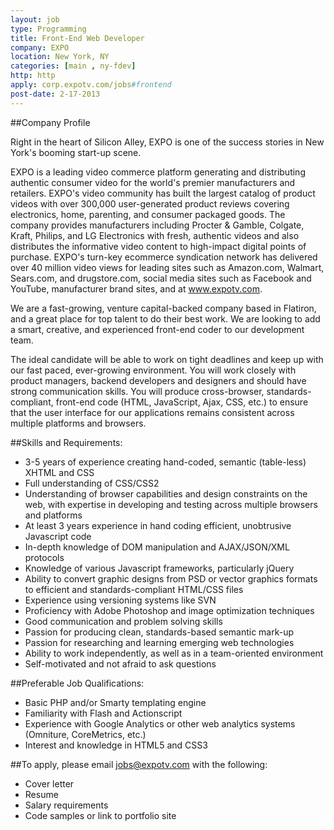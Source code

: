 ```yaml
---
layout: job
type: Programming
title: Front-End Web Developer
company: EXPO
location: New York, NY
categories: [main , ny-fdev]
http: http
apply: corp.expotv.com/jobs#frontend
post-date: 2-17-2013
---
```


##Company Profile

Right in the heart of Silicon Alley, EXPO is one of the success stories in New York's booming start-up scene.

EXPO is a leading video commerce platform generating and distributing authentic consumer video for the world's premier manufacturers and retailers. EXPO's video community has built the largest catalog of product videos with over 300,000 user-generated product reviews covering electronics, home, parenting, and consumer packaged goods. The company provides manufacturers including Procter & Gamble, Colgate, Kraft, Philips, and LG Electronics with fresh, authentic videos and also distributes the informative video content to high-impact digital points of purchase. EXPO's turn-key ecommerce syndication network has delivered over 40 million video views for leading sites such as Amazon.com, Walmart, Sears.com, and drugstore.com, social media sites such as Facebook and YouTube, manufacturer brand sites, and at www.expotv.com.

We are a fast-growing, venture capital-backed company based in Flatiron, and a great place for top talent to do their best work. We are looking to add a smart, creative, and experienced front-end coder to our development team.

The ideal candidate will be able to work on tight deadlines and keep up with our fast paced, ever-growing environment. You will work closely with product managers, backend developers and designers and should have strong communication skills. You will produce cross-browser, standards-compliant, front-end code (HTML, JavaScript, Ajax, CSS, etc.) to ensure that the user interface for our applications remains consistent across multiple platforms and browsers.

##Skills and Requirements:

* 3-5 years of experience creating hand-coded, semantic (table-less) XHTML and CSS
* Full understanding of CSS/CSS2
* Understanding of browser capabilities and design constraints on the web, with expertise in developing and testing across multiple browsers and platforms
* At least 3 years experience in hand coding efficient, unobtrusive Javascript code
* In-depth knowledge of DOM manipulation and AJAX/JSON/XML protocols
* Knowledge of various Javascript frameworks, particularly jQuery
* Ability to convert graphic designs from PSD or vector graphics formats to efficient and standards-compliant HTML/CSS files
* Experience using versioning systems like SVN
* Proficiency with Adobe Photoshop and image optimization techniques
* Good communication and problem solving skills
* Passion for producing clean, standards-based semantic mark-up
* Passion for researching and learning emerging web technologies
* Ability to work independently, as well as in a team-oriented environment
* Self-motivated and not afraid to ask questions

##Preferable Job Qualifications:

* Basic PHP and/or Smarty templating engine
* Familiarity with Flash and Actionscript
* Experience with Google Analytics or other web analytics systems (Omniture, CoreMetrics, etc.)
* Interest and knowledge in HTML5 and CSS3

##To apply, please email jobs@expotv.com with the following:

* Cover letter
* Resume
* Salary requirements
* Code samples or link to portfolio site
